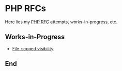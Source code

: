 # PHP RFCs

Here lies my [PHP RFC](https://wiki.php.net/rfc) attempts, works-in-progress, etc.

## Works-in-Progress

- [File-scoped visibility](./rfcs/file-scoped-visibility)

## End